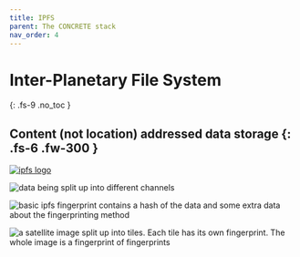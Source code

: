 ```yaml
---
title: IPFS
parent: The CONCRETE stack
nav_order: 4
---
```

# Inter-Planetary File System 
{: .fs-9 .no_toc }


Content (not location) addressed data storage
{: .fs-6 .fw-300 }
----
[![ipfs logo](../../../../images/current/ipfs.png)](https://ipfs.tech/)


![data being split up into different channels](../../../../images/current/data_output_division.png)

![basic ipfs fingerprint contains a hash of the data and some extra data about the fingerprinting method](../../../../images/current/fingerprint_details.png)

![a satellite image split up into tiles.  Each tile has its own fingerprint.  The whole image is a fingerprint of fingerprints](../../../../images/current/sat_dag_basic.png)

